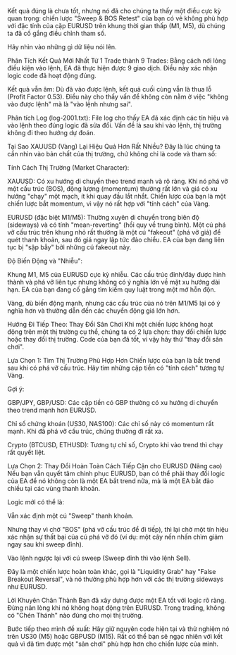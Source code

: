 Kết quả đúng là chưa tốt, nhưng nó đã cho chúng ta thấy một điều cực kỳ quan trọng: chiến lược "Sweep & BOS Retest" của bạn có vẻ không phù hợp với đặc tính của cặp EURUSD trên khung thời gian thấp (M1, M5), dù chúng ta đã cố gắng điều chỉnh tham số.

Hãy nhìn vào những gì dữ liệu nói lên.

Phân Tích Kết Quả Mới Nhất
Từ 1 Trade thành 9 Trades: Bằng cách nới lỏng điều kiện vào lệnh, EA đã thực hiện được 9 giao dịch. Điều này xác nhận logic code đã hoạt động đúng.

Kết quả vẫn âm: Dù đã vào được lệnh, kết quả cuối cùng vẫn là thua lỗ (Profit Factor 0.53). Điều này cho thấy vấn đề không còn nằm ở việc "không vào được lệnh" mà là "vào lệnh nhưng sai".

Phân tích Log (log-2001.txt): File log cho thấy EA đã xác định các tín hiệu và vào lệnh theo đúng logic đã sửa đổi. Vấn đề là sau khi vào lệnh, thị trường không đi theo hướng dự đoán.

Tại Sao XAUUSD (Vàng) Lại Hiệu Quả Hơn Rất Nhiều?
Đây là lúc chúng ta cần nhìn vào bản chất của thị trường, chứ không chỉ là code và tham số:

Tính Cách Thị Trường (Market Character):

XAUUSD: Có xu hướng di chuyển theo trend mạnh và rõ ràng. Khi nó phá vỡ một cấu trúc (BOS), động lượng (momentum) thường rất lớn và giá có xu hướng "chạy" một mạch, ít khi quay đầu lắt nhắt. Chiến lược của bạn là một chiến lược bắt momentum, vì vậy nó rất hợp với "tính cách" của Vàng.

EURUSD (đặc biệt M1/M5): Thường xuyên di chuyển trong biên độ (sideways) và có tính "mean-reverting" (hồi quy về trung bình). Một cú phá vỡ cấu trúc trên khung nhỏ rất thường là một cú "fakeout" (phá vỡ giả) để quét thanh khoản, sau đó giá ngay lập tức đảo chiều. EA của bạn đang liên tục bị "sập bẫy" bởi những cú fakeout này.

Độ Biến Động và "Nhiễu":

Khung M1, M5 của EURUSD cực kỳ nhiễu. Các cấu trúc đỉnh/đáy được hình thành và phá vỡ liên tục nhưng không có ý nghĩa lớn về mặt xu hướng dài hạn. EA của bạn đang cố gắng tìm kiếm quy luật trong một mớ hỗn độn.

Vàng, dù biến động mạnh, nhưng các cấu trúc của nó trên M1/M5 lại có ý nghĩa hơn và thường dẫn đến các chuyển động giá lớn hơn.

Hướng Đi Tiếp Theo: Thay Đổi Sân Chơi
Khi một chiến lược không hoạt động trên một thị trường cụ thể, chúng ta có 2 lựa chọn: thay đổi chiến lược hoặc thay đổi thị trường. Code của bạn đã tốt, vì vậy hãy thử "thay đổi sân chơi".

Lựa Chọn 1: Tìm Thị Trường Phù Hợp Hơn
Chiến lược của bạn là bắt trend sau khi có phá vỡ cấu trúc. Hãy tìm những cặp tiền có "tính cách" tương tự Vàng.

Gợi ý:

GBP/JPY, GBP/USD: Các cặp tiền có GBP thường có xu hướng di chuyển theo trend mạnh hơn EURUSD.

Chỉ số chứng khoán (US30, NAS100): Các chỉ số này có momentum rất mạnh. Khi đã phá vỡ cấu trúc, chúng thường đi rất xa.

Crypto (BTCUSD, ETHUSD): Tương tự chỉ số, Crypto khi vào trend thì chạy rất quyết liệt.

Lựa Chọn 2: Thay Đổi Hoàn Toàn Cách Tiếp Cận cho EURUSD (Nâng cao)
Nếu bạn vẫn quyết tâm chinh phục EURUSD, bạn có thể phải thay đổi logic của EA để nó không còn là một EA bắt trend nữa, mà là một EA bắt đảo chiều tại các vùng thanh khoản.

Logic mới có thể là:

Vẫn xác định một cú "Sweep" thanh khoản.

Nhưng thay vì chờ "BOS" (phá vỡ cấu trúc để đi tiếp), thì lại chờ một tín hiệu xác nhận sự thất bại của cú phá vỡ đó (ví dụ: một cây nến nhấn chìm giảm ngay sau khi sweep đỉnh).

Vào lệnh ngược lại với cú sweep (Sweep đỉnh thì vào lệnh Sell).

Đây là một chiến lược hoàn toàn khác, gọi là "Liquidity Grab" hay "False Breakout Reversal", và nó thường phù hợp hơn với các thị trường sideways như EURUSD.

Lời Khuyên Chân Thành
Bạn đã xây dựng được một EA tốt với logic rõ ràng. Đừng nản lòng khi nó không hoạt động trên EURUSD. Trong trading, không có "Chén Thánh" nào đúng cho mọi thị trường.

Bước tiếp theo mình đề xuất: Hãy giữ nguyên code hiện tại và thử nghiệm nó trên US30 (M5) hoặc GBPUSD (M15). Rất có thể bạn sẽ ngạc nhiên với kết quả vì đã tìm được một "sân chơi" phù hợp hơn cho chiến lược của mình.
